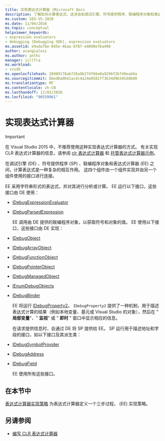 ```yaml
---
title: 实现表达式计算器 |Microsoft Docs
description: 了解如何计算表达式，这涉及到调试引擎、符号提供程序、联编程序对象和表达式计算器。
ms.custom: SEO-VS-2020
ms.date: 11/04/2016
ms.topic: conceptual
helpviewer_keywords:
- expression evaluators
- debugging [Debugging SDK], expression evaluators
ms.assetid: e9ada7be-845e-4baa-bf8f-e4890e7ba490
author: acangialosi
ms.author: anthc
manager: jillfra
ms.workload:
- vssdk
ms.openlocfilehash: 28989178ab726a9b274f66e0a9296f2bf49ead4a
ms.sourcegitcommit: bbed6a0b41ac4c4a24e8581ff3b34d96345ddb00
ms.translationtype: MT
ms.contentlocale: zh-CN
ms.lasthandoff: 12/03/2020
ms.locfileid: "96559961"
---
```

# <a name="implement-an-expression-evaluator"></a>实现表达式计算器
> [!IMPORTANT]
> 在 Visual Studio 2015 中，不推荐使用这种实现表达式计算器的方式。 有关实现 CLR 表达式计算器的信息，请参阅 [clr 表达式计算器](https://github.com/Microsoft/ConcordExtensibilitySamples/wiki/CLR-Expression-Evaluators) 和 [托管表达式计算器示例](https://github.com/Microsoft/ConcordExtensibilitySamples/wiki/Managed-Expression-Evaluator-Sample)。

 在调试引擎 (DE) 、符号提供程序 (SP) 、联编程序对象和表达式计算器 (EE) 之间，计算表达式是一种复杂的相互作用。 这四个组件由一个组件实现并由另一个组件使用的接口进行连接。

 EE 采用字符串形式的表达式，并对其进行分析或计算。 EE 运行以下接口，这些接口由 DE 使用：

- [IDebugExpressionEvaluator](../../extensibility/debugger/reference/idebugexpressionevaluator.md)

- [IDebugParsedExpression](../../extensibility/debugger/reference/idebugparsedexpression.md)

  EE 调用由 DE 提供的联编程序对象，以获取符号和对象的值。 EE 使用以下接口，这些接口由 DE 实现：

- [IDebugObject](../../extensibility/debugger/reference/idebugobject.md)

- [IDebugArrayObject](../../extensibility/debugger/reference/idebugarrayobject.md)

- [IDebugFunctionObject](../../extensibility/debugger/reference/idebugfunctionobject.md)

- [IDebugPointerObject](../../extensibility/debugger/reference/idebugpointerobject.md)

- [IDebugManagedObject](../../extensibility/debugger/reference/idebugmanagedobject.md)

- [IEnumDebugObjects](../../extensibility/debugger/reference/ienumdebugobjects.md)

- [IDebugBinder](../../extensibility/debugger/reference/idebugbinder.md)

  EE 将运行 [IDebugProperty2](../../extensibility/debugger/reference/idebugproperty2.md)。 `IDebugProperty2` 提供了一种机制，用于描述表达式计算的结果（例如本地变量、基元或 Visual Studio 的对象），然后在 " **局部变量**"、" **监视**" 或 " **即时** " 窗口中显示相应的信息。

  在请求提供信息时，会通过 DE 将 SP 提供给 EE。 SP 运行用于描述地址和字段的接口，如以下接口及其派生类：

- [IDebugSymbolProvider](../../extensibility/debugger/reference/idebugsymbolprovider.md)

- [IDebugAddress](../../extensibility/debugger/reference/idebugaddress.md)

- [IDebugField](../../extensibility/debugger/reference/idebugfield.md)

  EE 使用所有这些接口。

## <a name="in-this-section"></a>在本节中
 [表达式计算器实现策略](../../extensibility/debugger/expression-evaluator-implementation-strategy.md) 为表达式计算器定义一个三步过程， (EE) 实现策略。

## <a name="see-also"></a>另请参阅
- [编写 CLR 表达式计算器](../../extensibility/debugger/writing-a-common-language-runtime-expression-evaluator.md)
